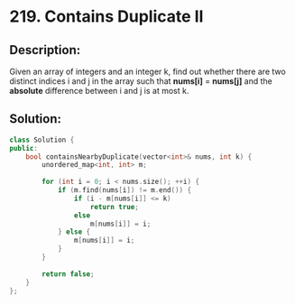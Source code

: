 # 219. Contains Duplicate II

## Description:

Given an array of integers and an integer k, find out whether there are two distinct indices i and j in the array such that **nums[i]** = **nums[j]** and the **absolute** difference between i and j is at most k.

## Solution:

```c++
class Solution {
public:
    bool containsNearbyDuplicate(vector<int>& nums, int k) {
        unordered_map<int, int> m;
        
        for (int i = 0; i < nums.size(); ++i) {
            if (m.find(nums[i]) != m.end()) {
                if (i - m[nums[i]] <= k)
                    return true;
                else
                    m[nums[i]] = i;
            } else {
                m[nums[i]] = i;
            }
        }
        
        return false;
    }
};
```

<!-- remark：

-  -->
